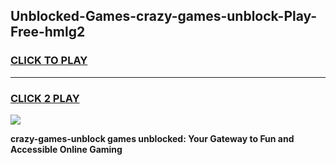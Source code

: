 
## Unblocked-Games-crazy-games-unblock-Play-Free-hmlg2
<h3>
<a href="https://premium76.site?title=crazy-games-unblock&ref=09A">CLICK TO PLAY</a></h3>
<hr>

<h3>
<a href="https://premium76.site?title=crazy-games-unblock&ref=09A">CLICK 2 PLAY</a>
  
</h3>

<a href="https://premium76.site?title=crazy-games-unblock&ref=09A"><img src="https://clearcache.store/games.png"></a>


**crazy-games-unblock games unblocked: Your Gateway to Fun and Accessible Online Gaming**
